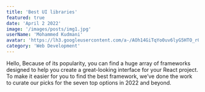 ```yaml
---
title: 'Best UI libraries'
featured: true
date: 'April 2 2022'
image: '/images/posts/img1.jpg'
userName: 'Mohammed Kudmani'
avatar: 'https://lh3.googleusercontent.com/a-/AOh14GiTqYo0uv6lyG5HTO_r00RLkJJSbOHMKFjT2kLd=s96-c'
category: 'Web Development'
---
```


Hello, Because of its popularity, you can find a huge array of frameworks designed to help you create a great-looking interface for your React project. To make it easier for you to find the best framework, we’ve done the work to curate our picks for the seven top options in 2022 and beyond.
